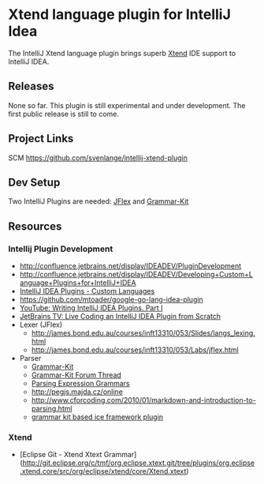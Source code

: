 # Xtend language plugin for IntelliJ Idea

The IntelliJ Xtend language plugin brings superb [Xtend](http://xtend-lang.org) IDE support to IntelliJ IDEA.

## Releases

None so far. This plugin is still experimental and under development. The first public release is still to come.

## Project Links

SCM https://github.com/svenlange/intellij-xtend-plugin

## Dev Setup

Two IntelliJ Plugins are needed: [JFlex](http://plugins.intellij.net/plugin/?idea&pluginId=263) and [Grammar-Kit](http://plugins.intellij.net/plugin?pr=idea&pluginId=6606)

## Resources

### Intellij Plugin Development

* http://confluence.jetbrains.net/display/IDEADEV/PluginDevelopment
* http://confluence.jetbrains.net/display/IDEADEV/Developing+Custom+Language+Plugins+for+IntelliJ+IDEA
* [IntelliJ IDEA Plugins - Custom Languages](http://plugins.intellij.net/category/index?pr=idea&category_id=48)
* https://github.com/mtoader/google-go-lang-idea-plugin
* [YouTube: Writing IntelliJ IDEA Plugins. Part I](http://www.youtube.com/watch?v=AktCFxC9Bx0)
* [JetBrains TV: Live Coding an IntelliJ IDEA Plugin from Scratch](http://tv.jetbrains.net/videocontent/live-coding-an-intellij-idea-plugin-from-scratch)
* Lexer (JFlex)
  * http://james.bond.edu.au/courses/inft13310/053/Slides/langs_lexing.html
  * http://james.bond.edu.au/courses/inft13310/053/Labs/jflex.html
* Parser
  * [Grammar-Kit](http://plugins.intellij.net/plugin?pr=idea&pluginId=6606&showAllUpdates=true)
  * [Grammar-Kit Forum Thread](http://devnet.jetbrains.net/thread/432304)
  * [Parsing Expression Grammars](http://bford.info/pub/lang/peg)
  * http://pegjs.majda.cz/online
  * http://www.cforcoding.com/2010/01/markdown-and-introduction-to-parsing.html
  * [grammar kit based ice framework plugin](http://code.google.com/p/ice-framework-idea-plugin/)

### Xtend

* [Eclipse Git - Xtend Xtext Grammar] (http://git.eclipse.org/c/tmf/org.eclipse.xtext.git/tree/plugins/org.eclipse.xtend.core/src/org/eclipse/xtend/core/Xtend.xtext)